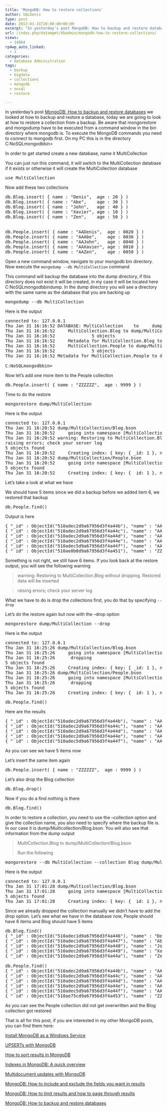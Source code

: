 ```yaml
---
title: 'MongoDB: How to restore collections'
author: SQLDenis
type: post
date: 2013-01-31T20:08:00+00:00
excerpt: "In yesterday's post MongoDB: How to backup and restore databases we looked at how to backup and restore a database, today we are going to look at how to restore a collection from a backup. Be aware that mongorestore and mongodump have to be executed fro&hellip;"
url: /index.php/datamgmt/dbadmin/mongodb-how-to-restore-collections/
views:
  - 14864
rp4wp_auto_linked:
  - 1
categories:
  - Database Administration
tags:
  - backup
  - bigdata
  - collections
  - mongodb
  - nosql
  - restore

---
```

In yesterday&#8217;s post [MongoDB: How to backup and restore databases][1] we looked at how to backup and restore a database, today we are going to look at how to restore a collection from a backup. Be aware that mongorestore and mongodump have to be executed from a command window in the bin directory where mongodb is. To execute the MongoDB commands you need to connect to mongodb first. On my PC this is in the directory C:NoSQLmongodbbin>

In order to get started create a new database, name it MultiCollection 

You can just run this command, it will switch to the MultiCollection database if it exists or otherwise it will create the MultiCollection database

<pre>use MultiCollection</pre>

Now add these two collections

<pre>db.Blog.insert( { name : "Denis",  age : 20 } )
db.Blog.insert( { name : "Abe",    age : 30 } )
db.Blog.insert( { name : "John",   age : 40 } )
db.Blog.insert( { name : "Xavier", age : 10 } )
db.Blog.insert( { name : "Zen",    age : 50 } )


db.People.insert( { name : "AADenis",  age : 0020 } )
db.People.insert( { name : "AAAbe",    age : 0030 } )
db.People.insert( { name : "AAJohn",   age : 0040 } )
db.People.insert( { name : "AAXavier", age : 0010 } )
db.People.insert( { name : "AAZen",    age : 0050 } )</pre>

Open a new command window, navigate to your mongodb bin directory. Now execute the `mongodump --db MultiCollection` command
  
This command will backup the database into the dump directory, if this directory does not exist it will be created, in my case it will be located here C:NoSQLmongodbbindump. In the dump directory you will see a directory with the same name as the database that you are backing up

<pre>mongodump --db MultiCollection</pre>

Here is the output

<pre>connected to: 127.0.0.1
Thu Jan 31 16:16:52 DATABASE: MultiCollection    to     dump/MultiCollection
Thu Jan 31 16:16:52     MultiCollection.Blog to dump/MultiCollection/Blog.bson
Thu Jan 31 16:16:52              5 objects
Thu Jan 31 16:16:52     Metadata for MultiCollection.Blog to dump/MultiCollection/Blog.metadata.json
Thu Jan 31 16:16:52     MultiCollection.People to dump/MultiCollection/People.bson
Thu Jan 31 16:16:52              5 objects
Thu Jan 31 16:16:52 Metadata for MultiCollection.People to dump/MultiCollection/People.metadata.json

C:NoSQLmongodbbin&gt;</pre>

Now let&#8217;s add one more item to the People collection

<pre>db.People.insert( { name : "ZZZZZZ",  age : 9999 } )</pre>

Time to do the restore

<pre>mongorestore dump/MultiCollection</pre>

Here is the output

<pre>connected to: 127.0.0.1
Thu Jan 31 16:20:52 dump/MultiCollection/Blog.bson
Thu Jan 31 16:20:52     going into namespace [MultiCollection.Blog]
Thu Jan 31 16:20:52 warning: Restoring to MultiCollection.Blog without dropping. Restored data will be inserted
raising errors; check your server log
5 objects found
Thu Jan 31 16:20:52     Creating index: { key: { _id: 1 }, ns: "MultiCollection.Blog", name: "_id_" }
Thu Jan 31 16:20:52 dump/MultiCollection/People.bson
Thu Jan 31 16:20:52     going into namespace [MultiCollection.People]
5 objects found
Thu Jan 31 16:20:52     Creating index: { key: { _id: 1 }, ns: "MultiCollection.People", name: "_id_" }</pre>

Let&#8217;s take a look at what we have
  
We should have 5 items since we did a backup before we added item 6, we restored that backup

<pre>db.People.find()</pre>

Output is here

<pre>{ "_id" : ObjectId("510adec2d9a67956d3f4a44b"), "name" : "AADenis", "age" : 16 }
{ "_id" : ObjectId("510adec2d9a67956d3f4a44c"), "name" : "AAAbe", "age" : 24 }
{ "_id" : ObjectId("510adec2d9a67956d3f4a44d"), "name" : "AAJohn", "age" : 32 }
{ "_id" : ObjectId("510adec2d9a67956d3f4a44e"), "name" : "AAXavier", "age" : 8 }
{ "_id" : ObjectId("510adec5d9a67956d3f4a44f"), "name" : "AAZen", "age" : 40 }
{ "_id" : ObjectId("510ae0b8d9a67956d3f4a451"), "name" : "ZZZZZZ", "age" : 9999 }</pre>

Something is not right, we still have 6 items. If you look back at the restore output, you will see the following warning

> warning: Restoring to MultiCollection.Blog without dropping. Restored data will be inserted
  
> raising errors; check your server log

What we have to do is drop the collections first, you do that by specifying `--drop`

Let&#8217;s do the restore again but now with the &#8211;drop option

<pre>mongorestore dump/MultiCollection --drop</pre>

Here is the output 

<pre>connected to: 127.0.0.1
Thu Jan 31 16:25:26 dump/MultiCollection/Blog.bson
Thu Jan 31 16:25:26     going into namespace [MultiCollection.Blog]
Thu Jan 31 16:25:26      dropping
5 objects found
Thu Jan 31 16:25:26     Creating index: { key: { _id: 1 }, ns: "MultiCollection.Blog", name: "_id_" }
Thu Jan 31 16:25:26 dump/MultiCollection/People.bson
Thu Jan 31 16:25:26     going into namespace [MultiCollection.People]
Thu Jan 31 16:25:26      dropping
5 objects found
Thu Jan 31 16:25:26     Creating index: { key: { _id: 1 }, ns: "MultiCollection.People", name: "_id_" }</pre>

<pre>db.People.find()</pre>

Here are the results

<pre>{ "_id" : ObjectId("510adec2d9a67956d3f4a44b"), "name" : "AADenis", "age" : 16 }
{ "_id" : ObjectId("510adec2d9a67956d3f4a44c"), "name" : "AAAbe", "age" : 24 }
{ "_id" : ObjectId("510adec2d9a67956d3f4a44d"), "name" : "AAJohn", "age" : 32 }
{ "_id" : ObjectId("510adec2d9a67956d3f4a44e"), "name" : "AAXavier", "age" : 8 }
{ "_id" : ObjectId("510adec5d9a67956d3f4a44f"), "name" : "AAZen", "age" : 40 }</pre>

As you can see we have 5 items now

Let&#8217;s insert the same item again

<pre>db.People.insert( { name : "ZZZZZZ",  age : 9999 } )</pre>

Let&#8217;s also drop the Blog collection

<pre>db.Blog.drop()</pre>

Now if you do a find nothing is there

<pre>db.Blog.find()</pre>

In order to restore a collection, you need to use the &#8211;collection option and give the collection name, you also need to specify where the backup file is. In our case it is dump/Multicollection/Blog.bson. You will also see that information from the dump output
  


> MultiCollection.Blog to dump/MultiCollection/Blog.bson</p>
Run the following

<pre>mongorestore --db MultiCollection --collection Blog dump/Multicollection/Blog.bson</pre>

Here is the output

<pre>connected to: 127.0.0.1
Thu Jan 31 17:01:28 dump/Multicollection/Blog.bson
Thu Jan 31 17:01:28     going into namespace [MultiCollection.Blog]
5 objects found
Thu Jan 31 17:01:28     Creating index: { key: { _id: 1 }, ns: "MultiCollection.Blog", name: "_id_" }</pre>

Since we already dropped the collection manually we didn&#8217;t have to add the drop option. Let&#8217;s see what we have in the database now, People should have 6 items and Blog should have 5 items

<pre>db.Blog.find()
{ "_id" : ObjectId("510adec1d9a67956d3f4a446"), "name" : "Denis", "age" : 20 }
{ "_id" : ObjectId("510adec1d9a67956d3f4a447"), "name" : "Abe", "age" : 30 }
{ "_id" : ObjectId("510adec2d9a67956d3f4a448"), "name" : "John", "age" : 40 }
{ "_id" : ObjectId("510adec2d9a67956d3f4a449"), "name" : "Xavier", "age" : 10 }
{ "_id" : ObjectId("510adec2d9a67956d3f4a44a"), "name" : "Zen", "age" : 50 }

db.People.find()
{ "_id" : ObjectId("510adec2d9a67956d3f4a44b"), "name" : "AADenis", "age" : 16 }
{ "_id" : ObjectId("510adec2d9a67956d3f4a44c"), "name" : "AAAbe", "age" : 24 }
{ "_id" : ObjectId("510adec2d9a67956d3f4a44d"), "name" : "AAJohn", "age" : 32 }
{ "_id" : ObjectId("510adec2d9a67956d3f4a44e"), "name" : "AAXavier", "age" : 8 }
{ "_id" : ObjectId("510adec5d9a67956d3f4a44f"), "name" : "AAZen", "age" : 40 }
{ "_id" : ObjectId("510ae75cd9a67956d3f4a453"), "name" : "ZZZZZZ", "age" : 9999 }</pre>

As you can see the People collection did not get overwritten and the Blog collection got restored

That is all for this post, if you are interested in my other MongoDB posts, you can find them here:
  
[Install MongoDB as a Windows Service][2]
  
[UPSERTs with MongoDB][3]
  
[How to sort results in MongoDB][4]
  
[Indexes in MongoDB: A quick overview][5]
  
[Multidocument updates with MongoDB][6]
  
[MongoDB: How to include and exclude the fields you want in results][7]
  
[MongoDB: How to limit results and how to page through results][8]
  
[MongoDB: How to backup and restore databases][1]

 [1]: /index.php/DataMgmt/DBAdmin/MSSQLServerAdmin/mongodb-backup-and-restore-databases
 [2]: /index.php/DataMgmt/DBProgramming/creating-mongodb-as-a-service
 [3]: /index.php/DataMgmt/DBProgramming/doing-upserts-in-mongodb
 [4]: /index.php/DataMgmt/DBProgramming/mongodb-how-to-sort-results
 [5]: /index.php/DataMgmt/DBProgramming/indexes-in-mongodb
 [6]: /index.php/DataMgmt/DBProgramming/multidocument-updates-with-mongodb
 [7]: /index.php/DataMgmt/DBProgramming/mongodb-how-to-include-and
 [8]: /index.php/DataMgmt/DBAdmin/MSSQLServerAdmin/mongodb-how-to-limit-results